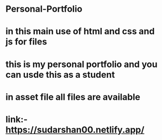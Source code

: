 # Personal-Portfolio
# in this main use of html and css and js for files
# this is my personal portfolio and you can usde this as a student
# in asset file all files are available
# link:- https://sudarshan00.netlify.app/
